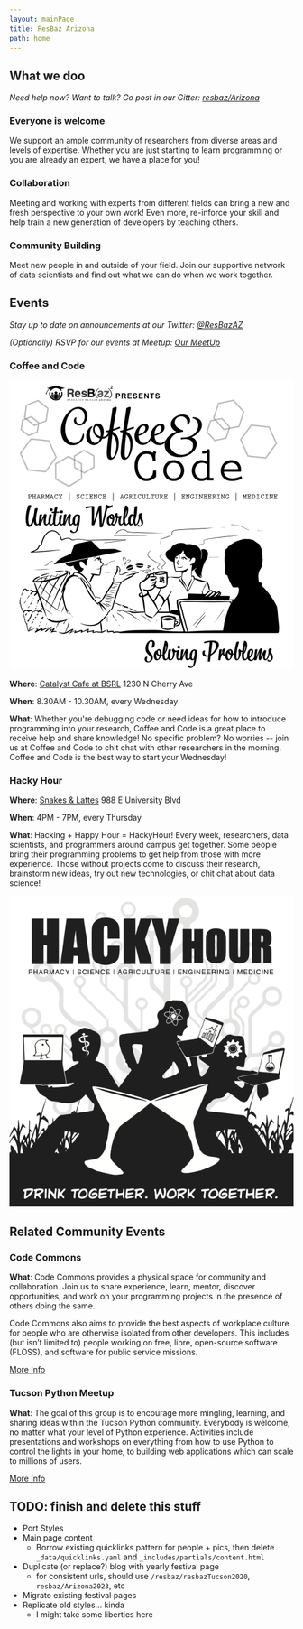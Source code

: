```yaml
---
layout: mainPage
title: ResBaz Arizona
path: home
---
```


## What we doo

_Need help now? Want to talk? Go post in our Gitter: [resbaz/Arizona](https://gitter.im/resbaz/Arizona)_

### Everyone is welcome

We support an ample community of researchers from diverse areas and levels of expertise. Whether you are just starting to learn programming or you are already an expert, we have a place for you!

### Collaboration

Meeting and working with experts from different fields can bring a new and fresh perspective to your own work! Even more, re-inforce your skill and help train a new generation of developers by teaching others.

### Community Building

Meet new people in and outside of your field. Join our supportive network of data scientists and find out what we can do when we work together.

## Events

_Stay up to date on announcements at our Twitter: [@ResBazAZ](https://twitter.com/ResBazAZ)_

_(Optionally) RSVP for our events at Meetup: [Our MeetUp](https://www.meetup.com/ResBazAZ/)_

### Coffee and Code

<div class="split-section">

<div class="side-image">
  <img src="/static/img/coffeeAndCode.png">
</div>

<div>

**Where**: [Catalyst Cafe at BSRL](https://union.arizona.edu/dining/dining-by-district/north/#Catalyst%20Caf%C3%A9) 1230 N Cherry Ave

**When**: 8.30AM - 10.30AM, every Wednesday

**What**: Whether you're debugging code or need ideas for how to introduce programming into your research, Coffee and Code is a great place to receive help and share knowledge! No specific problem? No worries -- join us at Coffee and Code to chit chat with other researchers in the morning. Coffee and Code is the best way to start your Wednesday!

</div>
</div>

### Hacky Hour

<div class="split-section">

<div>

**Where**: [Snakes & Lattes](https://www.snakesandlattes.com/tucson) 988 E University Blvd

**When**: 4PM - 7PM, every Thursday

**What**: Hacking + Happy Hour = HackyHour! Every week, researchers, data scientists, and programmers around campus get together. Some people bring their programming problems to get help from those with more experience. Those without projects come to discuss their research, brainstorm new ideas, try out new technologies, or chit chat about data science!

</div>

<div class="side-image">
  <img src="/static/img/hackyHour.png">
</div>

</div>

## Related Community Events

### Code Commons

**What**: Code Commons provides a physical space for community and collaboration. Join us to share experience, learn, mentor, discover opportunities, and work on your programming projects in the presence of others doing the same.

Code Commons also aims to provide the best aspects of workplace culture for people who are otherwise isolated from other developers. This includes (but isn’t limited to) people working on free, libre, open-source software (FLOSS), and software for public service missions.

[More Info](https://codecommons.net/)

### Tucson Python Meetup

**What**: The goal of this group is to encourage more mingling, learning, and sharing ideas within the Tucson Python community. Everybody is welcome, no matter what your level of Python experience. Activities include presentations and workshops on everything from how to use Python to control the lights in your home, to building web applications which can scale to millions of users.

[More Info](https://www.meetup.com/Tucson-Python-Meetup/)

## TODO: finish and delete this stuff

- Port Styles
- Main page content
  - Borrow existing quicklinks pattern for people + pics, then delete `_data/quicklinks.yaml` and `_includes/partials/content.html`
- Duplicate (or replace?) blog with yearly festival page
  - for consistent urls, should use `/resbaz/resbazTucson2020`, `resbaz/Arizona2023`, etc
- Migrate existing festival pages
- Replicate old styles... kinda
  - I might take some liberties here

